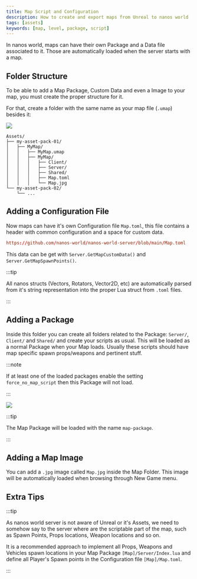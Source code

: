```yaml
---
title: Map Script and Configuration
description: How to create and export maps from Unreal to nanos world
tags: [assets]
keywords: [map, level, package, script]
---
```



In nanos world, maps can have their own Package and a Data file associated to it. Those are automatically loaded when the server starts with a map.


## Folder Structure

To be able to add a Map Package, Custom Data and even a Image to your map, you must create the proper structure for it.

For that, create a folder with the same name as your map file (`.umap`) besides it:

![](/img/docs/map-package-01.jpg)

```text title="Map Folder"
Assets/
├── my-asset-pack-01/
│	├── MyMap/
│	│   ├── MyMap.umap
│	│   ├── MyMap/
│	│   │   ├── Client/
│	│   │   ├── Server/
│	│   │   ├── Shared/
│	│   │   ├── Map.toml
│	│   │   └── Map.jpg
└── my-asset-pack-02/
	└── ...
```


## Adding a Configuration File

Now maps can have it's own Configuration file `Map.toml`, this file contains a header with common configuration and a space for custom data.


```toml reference
https://github.com/nanos-world/nanos-world-server/blob/main/Map.toml
```

This data can be get with `Server.GetMapCustomData()` and `Server.GetMapSpawnPoints()`.

:::tip

All nanos structs (Vectors, Rotators, Vector2D, etc) are automatically parsed from it's string representation into the proper Lua struct from `.toml` files.

:::


## Adding a Package

Inside this folder you can create all folders related to the Package: `Server/`, `Client/` and `Shared/` and create your scripts as usual. This will be loaded as a normal Package when your Map loads. Usually these scripts should have map specific spawn props/weapons and pertinent stuff.

:::note

If at least one of the loaded packages enable the setting `force_no_map_script` then this Package will not load.

:::

![](/img/docs/map-package-02.jpg)

:::tip

The Map Package will be loaded with the name `map-package`.

:::


## Adding a Map Image

You can add a `.jpg` image called `Map.jpg` inside the Map Folder. This image will be automatically loaded when browsing through New Game menu.


## Extra Tips

:::tip

As nanos world server is not aware of Unreal or it's Assets, we need to somehow say to the server where are the scriptable part of the map, such as Spawn Points, Props locations, Weapon locations and so on.

It is a recommended approach to implement all Props, Weapons and Vehicles spawn locations in your Map Package `[Map]/Server/Index.lua` and define all Player's Spawn points in the Configuration file `[Map]/Map.toml`.

:::